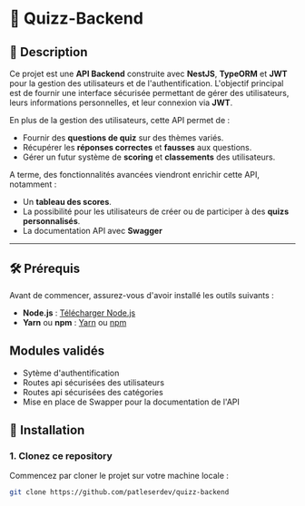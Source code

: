 # 🧠 Quizz-Backend

## 🎯 Description

Ce projet est une **API Backend** construite avec **NestJS**, **TypeORM** et **JWT** pour la gestion des utilisateurs et de l'authentification. L'objectif principal est de fournir une interface sécurisée permettant de gérer des utilisateurs, leurs informations personnelles, et leur connexion via **JWT**.

En plus de la gestion des utilisateurs, cette API permet de :

- Fournir des **questions de quiz** sur des thèmes variés.
- Récupérer les **réponses correctes** et **fausses** aux questions.
- Gérer un futur système de **scoring** et **classements** des utilisateurs.

A terme, des fonctionnalités avancées viendront enrichir cette API, notamment :

- Un **tableau des scores**.
- La possibilité pour les utilisateurs de créer ou de participer à des **quizs personnalisés**.
- La documentation API avec **Swagger**

---

## 🛠️ Prérequis

Avant de commencer, assurez-vous d'avoir installé les outils suivants :

- **Node.js** : [Télécharger Node.js](https://nodejs.org/)
- **Yarn** ou **npm** : [Yarn](https://yarnpkg.com/) ou [npm](https://www.npmjs.com/)

## Modules validés

- Sytème d'authentification
- Routes api sécurisées des utilisateurs
- Routes api sécurisées des catégories
- Mise en place de Swapper pour la documentation de l'API

## 🚀 Installation

### 1. Clonez ce repository

Commencez par cloner le projet sur votre machine locale :

```bash
git clone https://github.com/patleserdev/quizz-backend


